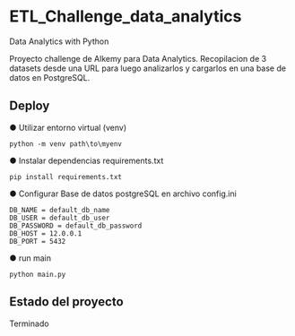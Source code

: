 # ETL_Challenge_data_analytics
Data Analytics with Python

Proyecto  challenge de Alkemy para Data Analytics. Recopilacion de 3 datasets desde una URL para luego analizarlos y cargarlos en una base de datos en PostgreSQL.

## Deploy

● Utilizar entorno virtual (venv)
```
python -m venv path\to\myenv
```
● Instalar dependencias requirements.txt
```
pip install requirements.txt 
```
● Configurar Base de datos postgreSQL en archivo config.ini
```
DB_NAME = default_db_name
DB_USER = default_db_user
DB_PASSWORD = default_db_password
DB_HOST = 12.0.0.1
DB_PORT = 5432

```
● run main
```
python main.py
```

## Estado del proyecto
Terminado

